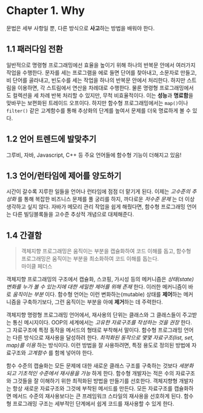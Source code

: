 # Chapter 1. Why

문법은 세부 사항일 뿐, 다른 방식으로 **사고**하는 방법을 배워야 한다.

## 1.1 패러다임 전환


일반적으로 명령형 프로그래밍에선 효율을 높이기 위해 하나의 반복문 안에서 여러가지 작업을 수행한다. 문자를 세는 프로그램을 에로 들면 단어를 찾아내고, 소문자로 만들고, 비 단어를 골라내고, 빈도수를 세는 작업을 하나의 반복문 안에서 처리한다. 하지만 스트림을 이용하면, 각 스트림에서 연산을 차례대로 수행한다. 물론 명령형 프로그래밍에서도 컬렉션을 세 차례 반복 처리할 수 있지만, 무척 비효율적이다. 이는 **성능**과 **명료함**을 맞바꾸는 보편화된 트레이드 오프이다. 하지만 함수형 프로그래밍에서는 `map()`이나 `filter()` 같은 고계함수를 통해 추상화의 단계를 높여서 문제를 더욱 명료하게 볼 수 있다.

## 1.2 언어 트렌드에 발맞추기


그루비, 자바, Javascript, C++ 등 주요 언어들에 함수형 기능이 더해지고 있음!

## 1.3 언어/런타임에 제어를 양도하기


시간이 갈수록 지루한 일들을 언어나 런타임에 점점 더 맡기게 된다. 이제는 _고수준의 추상화_ 를 통해 복잡한 비즈니스 문제를 풀 궁리를 하지, 까다로운 _저수준 문제_ 는 더 이상 생각하고 싶지 않다. 자바가 메모리 관리 작업을 쉽게 해줬다면, 함수형 프로그래밍 언어는 다른 빌딩블록들을 고수준 추상적 개념으로 대체해준다.

## 1.4 간결함

> 객체지향 프로그래밍은 움직이는 부분을 캡슐화하여 코드 이해를 돕고, 함수형 프로그래밍은 움직이는 부분을 최소화하여 코드 이해를 돕는다.  
> 마이클 페더스

객체지향 프로그래밍의 구조에서 캡슐화, 스코핑, 가시성 등의 메커니즘은 _상태\(state\) 변화를 누가 볼 수 있는지에 대한 세밀한 제어를 위해 존재_ 한다. 이러한 메커니즘이 바로 _움직이는 부분_ 이다. 함수형 언어는 이런 변화하는\(mutable\) 상태를 **제어**하는 메커니즘을 구축하기보다, 그런 움직이는 부분을 아예 **제거**하는 데 주력한다.

객체지향 명령형 프로그래밍 언어에서, 재사용의 단위는 클래스와 그 클래스들이 주고받는 통신 메시지이다. OOP의 세계에서는 _고유한 자료구조를 작성하는 것을 권장_ 한다. 그 자료구조에 특정 동작을 메서드의 형태로 부착해서 말이다. 함수형 프로그래밍 언어는 다른 방식으로 재사용을 달성하려 한다. _최적화된 동작으로 몇몇 자료구조\(list, set, map\)를 이용_ 하는 방식이다. 이런 방법을 잘 사용하려면, 특정 용도로 정의된 방법에 자료구조와 _고계함수_ 를 함께 넣어야 한다.

함수 수준의 캡슐화는 모든 문제에 대한 새로운 클래스 구조를 구축하는 것보다 _세분화되고 기초적인 수준에서 재사용을 가능_ 하게 한다. 함수형 개발자는 적은 수의 자료구조와 그것들을 잘 이해하기 위한 최적화된 방법을 만들기를 선호한다. 객체지향형 개발자는 항상 새로운 자료구조와 그것에 부착된 메서드를 만든다. 모든 자료구조를 캡슐화하면 메서드 수준의 재사용보다는 큰 프레임워크 스타일의 재사용을 선호하게 된다. 함수형 프로그래밍 구조는 세부적인 단계에서 쉽게 코드를 재사용할 수 있게 한다.


